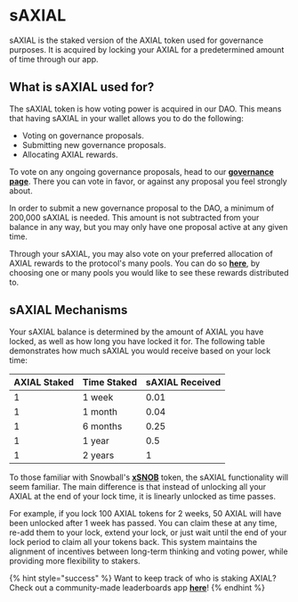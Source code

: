# sAXIAL

sAXIAL is the staked version of the AXIAL token used for governance purposes. It is acquired by locking your AXIAL for a predetermined amount of time through our app.

## What is sAXIAL used for?

The sAXIAL token is how voting power is acquired in our DAO. This means that having sAXIAL in your wallet allows you to do the following:

* Voting on governance proposals.
* Submitting new governance proposals.
* Allocating AXIAL rewards.

To vote on any ongoing governance proposals, head to our [**governance page**](https://app.axial.exchange/governance). There you can vote in favor, or against any proposal you feel strongly about.

In order to submit a new governance proposal to the DAO, a minimum of 200,000 sAXIAL is needed. This amount is not subtracted from your balance in any way, but you may only have one proposal active at any given time.

Through your sAXIAL, you may also vote on your preferred allocation of AXIAL rewards to the protocol's many pools. You can do so [**here**](https://app.axial.exchange/governance/allocations), by choosing one or many pools you would like to see these rewards distributed to.

## sAXIAL Mechanisms

Your sAXIAL balance is determined by the amount of AXIAL you have locked, as well as how long you have locked it for. The following table demonstrates how much sAXIAL you would receive based on your lock time:

| AXIAL Staked | Time Staked | sAXIAL Received |
| ------------ | ----------- | --------------- |
| 1            | 1 week      | 0.01            |
| 1            | 1 month     | 0.04            |
| 1            | 6 months    | 0.25            |
| 1            | 1 year      | 0.5             |
| 1            | 2 years     | 1               |

To those familiar with Snowball's [**xSNOB**](https://docs.snowball.network/governance/xsnob) token, the sAXIAL functionality will seem familiar. The main difference is that instead of unlocking all your AXIAL at the end of your lock time, it is linearly unlocked as time passes.

For example, if you lock 100 AXIAL tokens for 2 weeks, 50 AXIAL will have been unlocked after 1 week has passed. You can claim these at any time, re-add them to your lock, extend your lock, or just wait until the end of your lock period to claim all your tokens back. This system maintains the alignment of incentives between long-term thinking and voting power, while providing more flexibility to stakers.

{% hint style="success" %}
Want to keep track of who is staking AXIAL? Check out a community-made leaderboards app [**here**](https://axial-leaderboards.netlify.app/)!
{% endhint %}
